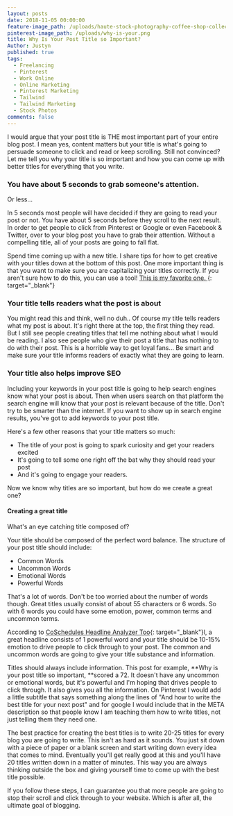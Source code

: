 ```yaml
---
layout: posts
date: 2018-11-05 00:00:00
feature-image_path: /uploads/haute-stock-photography-coffee-shop-collection-final-4.jpg
pinterest-image_path: /uploads/why-is-your.png
title: Why Is Your Post Title so Important?
Author: Justyn
published: true
tags:
  - Freelancing
  - Pinterest
  - Work Online
  - Online Marketing
  - Pinterest Marketing
  - Tailwind
  - Tailwind Marketing
  - Stock Photos
comments: false
---
```


I would argue that your post title is THE most important part of your entire blog post. I mean yes, content matters but your title is what's going to persuade someone to click and read or keep scrolling. Still not convinced? Let me tell you why your title is so important and how you can come up with better titles for everything that you write.&nbsp;

### You have about 5 seconds to grab someone's attention.&nbsp;

Or less...

In 5 seconds most people will have decided if they are going to read your post or not. You have about 5 seconds before they scroll to the next result. In order to get people to click from Pinterest or Google or even Facebook & Twitter, over to your blog post you have to grab their attention. Without a compelling title, all of your posts are going to fall flat.&nbsp;

Spend time coming up with a new title. I share tips for how to get creative with your titles down at the bottom of this post. One more important thing is that you want to make sure you are capitalizing your titles correctly. If you aren't sure how to do this, you can use a tool! [This is my favorite one.&nbsp;](https://capitalizemytitle.com){: target="_blank"}

### Your title tells readers what the post is about

You might read this and think, well no duh.. Of course my title tells readers what my post is about. It's right there at the top, the first thing they read. But I still see people creating titles that tell me nothing about what I would be reading. I also see people who give their post a title that has nothing to do with their post. This is a horrible way to get loyal fans... Be smart and make sure your title informs readers of exactly what they are going to learn.&nbsp;

### Your title also helps improve SEO

Including your keywords in your post title is going to help search engines know what your post is about. Then when users search on that platform the search engine will know that your post is relevant because of the title. Don't try to be smarter than the internet. If you want to show up in search engine results, you've got to add keywords to your post title.&nbsp;

Here's a few other reasons that your title matters so much:&nbsp;

* The title of your post is going to spark curiosity and get your readers excited&nbsp;
* It's going to tell some one right off the bat why they should read your post
* And it's going to engage your readers.&nbsp;

Now we know why titles are so important, but how do we create a great one?

#### Creating a great title

What's an eye catching title composed of?&nbsp;

Your title should be composed of the perfect word balance. The structure of your post title should include:

* Common Words
* Uncommon Words
* Emotional Words
* Powerful Words

That's a lot of words. Don't be too worried about the number of words though. Great titles usually consist of about 55 characters or 6 words. So with 6 words you could have some emotion, power, common terms and uncommon terms.&nbsp;

According to [CoSchedules Headline Analyzer Too](https://coschedule.com/headline-analyzer){: target="_blank"}l, a great headline consists of 1 powerful word and your title should be 10-15% emotion to drive people to click through to your post. The common and uncommon words are going to give your title substance and information.&nbsp;

Titles should always include information. This post for example,&nbsp;**Why is your post title so important,&nbsp;**scored a 72. It doesn't have any uncommon or emotional words, but it's powerful and I'm hoping that drives people to click through. It also gives you all the information. On Pinterest I would add a little subtitle that says something along the lines of "And how to write the best title for your next post" and for google I would include that in the META description so that people know I am teaching them how to write titles, not just telling them they need one.&nbsp;

The best practice for creating the best titles is to write 20-25 titles for every blog you are going to write. This isn't as hard as it sounds. You just sit down with a piece of paper or a blank screen and start writing down every idea that comes to mind. Eventually you'll get really good at this and you'll have 20 titles written down in a matter of minutes. This way you are always thinking outside the box and giving yourself time to come up with the best title possible.&nbsp;

If you follow these steps, I can guarantee you that more people are going to stop their scroll and click through to your website. Which is after all, the ultimate goal of blogging.&nbsp;

&nbsp;